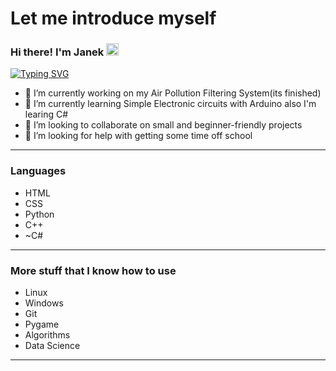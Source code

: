 <h1>Let me introduce myself</h1>
<h3>Hi there! I'm Janek <img src="https://camo.githubusercontent.com/e8e7b06ecf583bc040eb60e44eb5b8e0ecc5421320a92929ce21522dbc34c891/68747470733a2f2f6d656469612e67697068792e636f6d2f6d656469612f6876524a434c467a6361737252346961377a2f67697068792e676966" height=20> </h3> 

[![Typing SVG](https://readme-typing-svg.herokuapp.com?&size=20&color=%2336BCF7&lines=Computer+geeek;Cuber;High+school+student;Physics+enjoyer;Mathematics+enjoyer)](https://git.io/typing-svg)
- 🔭 I’m currently working on my Air Pollution Filtering System(its finished)
- 🌱 I’m currently learning Simple Electronic circuits with Arduino also I'm learing C#
- 👯 I’m looking to collaborate on small and beginner-friendly projects
- 🤔 I’m looking for help with getting some time off school

<hr>

<h3>Languages</h3>

- HTML
- CSS
- Python
- C++
- ~C#
<hr>

<h3>More stuff that I know how to use</h3>

- Linux 
- Windows
- Git
- Pygame
- Algorithms 
- Data Science

<hr>
